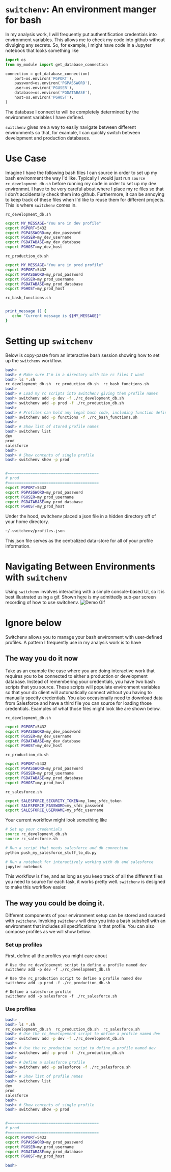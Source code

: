 # `switchenv`: An environment manger for bash
In my analysis work, I will frequently put authentification credentials into environment variables.  This allows me to check my code into github without divulging any secrets.  So, for example, I might have code in a Jupyter notebook that looks something like
```python
import os
from my_module import get_database_connection

connection = get_database_connection(
    port=os.environ('PGPORT'),
    password=os.environ('PGPASSWORD'),
    user=os.environ('PGUSER'),
    database=os.environ('PGDATABASE'),
    host=os.environ('PGHOST'),
)
```
The database I connect to will be completely determined by the environment variables I have defined.

`switchenv` gives me a way to easily navigate between different environments so that, for example, I can quickly switch between development and production databases.

# Use Case
Imagine I have the following bash files I can source in order to set up my bash
environment the way I'd like.  Typically I would just run `source rc_development_db.sh` before running my code in order to set up my dev environmnt.  I have to be very careful about where I place my rc files so that I don't accidentally check them into github.  Furthermore, it can be annoying to keep track of these files when I'd like to reuse them for different projects.  This is where `switchenv` comes in.

`rc_development_db.sh`
```bash
export MY_MESSAGE="You are in dev profile"
export PGPORT=5432
export PGPASSWORD=my_dev_password
export PGUSER=my_dev_username
export PGDATABASE=my_dev_database
export PGHOST=my_dev_host
```

`rc_production_db.sh`
```bash
export MY_MESSAGE="You are in prod profile"
export PGPORT=5432
export PGPASSWORD=my_prod_password
export PGUSER=my_prod_username
export PGDATABASE=my_prod_database
export PGHOST=my_prod_host
```

`rc_bash_functions.sh`
```bash

print_message () {
   echo "Current message is ${MY_MESSAGE}"
}
```

# Setting up `switchenv`
Below is copy-paste from an interactive bash session showing how to set up the `switchenv` workflow.


```bash
bash>
bash> # Make sure I'm in a directory with the rc files I want
bash> ls *.sh
rc_development_db.sh  rc_production_db.sh  rc_bash_functions.sh
bash>
bash> # Load my rc scripts into switchenv giving them profile names
bash> switchenv add -p dev -f ./rc_development_db.sh
bash> switchenv add -p prod -f ./rc_production_db.sh
bash>
bash> # Profiles can hold any legal bash code, including function definitions.
bash> switchenv add -p functions -f ./rc_bash_functions.sh
bash>
bash> # Show list of stored profile names
bash> switchenv list
dev
prod
salesforce
bash>
bash> # Show contents of single profile
bash> switchenv show -p prod


#========================================
# prod
#========================================
export PGPORT=5432
export PGPASSWORD=my_prod_password
export PGUSER=my_prod_username
export PGDATABASE=my_prod_database
export PGHOST=my_prod_host
```

Under the hood, switchenv placed a json file in a hidden directory off of your home
directory.
```bash
~/.switchenv/profiles.json
```
This json file serves as the centralized data-store for all of your profile information.

# Navigating Between Environments with `switchenv`
Using `switchenv` involves interacting with a simple console-based UI, so it is best illustrated using a gif.
Shown here is my admittedly sub-par screen recording of how to use switchenv.
![Demo Gif](https://github.com/robdmc/switchenv/blob/master/images/switchenv_demo.gif)


# Ignore below





Switchenv allows you to manage your bash environment with user-defined profiles. A pattern I frequently use in my analysis work is to have

## The way you do it now
Take as an example the case where you are doing interactive work that requires
you to be connected to either a production or development database.  Instead
of remembering your credentials, you have two bash scripts that you source.  These
scripts will populate environment variables so that your db client will
automatically connect without you having to manually specify credentials.  You also
occasionally need to download data from Salesforce and have a third file you can source for loading those credentials.  Examples of what those files might look like
are shown below.

`rc_development_db.sh`
```bash
export PGPORT=5432
export PGPASSWORD=my_dev_password
export PGUSER=my_dev_username
export PGDATABASE=my_dev_database
export PGHOST=my_dev_host
```

`rc_production_db.sh`
```bash
export PGPORT=5432
export PGPASSWORD=my_prod_password
export PGUSER=my_prod_username
export PGDATABASE=my_prod_database
export PGHOST=my_prod_host
```

`rc_salesforce.sh`
```bash
export SALESFORCE_SECURITY_TOKEN=my_long_sfdc_token
export SALESFORCE_PASSWORD=my_sfdc_password
export SALESFORCE_USERNAME=my_sfdc_username
```

Your current workflow might look something like
```bash
# Set up your credentials
source rc_development_db.sh
source rc_salesforce.sh

# Run a script that needs salesforce and db connection
python push_my_salesforce_stuff_to_db.py

# Run a notebook for interactively working with db and salesforce
jupyter notebook
```

This workflow is fine, and as long as you keep track of all the different
files you need to source for each task, it works pretty well.  `switchenv` is designed to make this workflow easier.

## The way you could be doing it.
Different components of your environment setup can be stored and sourced with
`switchenv`.  Invoking `switchenv` will drop you into a bash subshell with an environment that includes all specifications in that profile.  You can also compose profiles as we will show below.

### Set up profiles
First, define all the profiles you might care about
```
# Use the rc_developement script to define a profile named dev
switchenv add -p dev -f ./rc_development_db.sh

# Use the rc_production script to define a profile named dev
switchenv add -p prod -f ./rc_production_db.sh

# Define a salesforce profile
switchenv add -p salesforce -f ./rc_salesforce.sh
```

### Use profiles
```bash
bash>
bash> ls *.sh
rc_development_db.sh  rc_production_db.sh  rc_salesforce.sh
bash> # Use the rc_developement script to define a profile named dev
bash> switchenv add -p dev -f ./rc_development_db.sh
bash>
bash> # Use the rc_production script to define a profile named dev
bash> switchenv add -p prod -f ./rc_production_db.sh
bash>
bash> # Define a salesforce profile
bash> switchenv add -p salesforce -f ./rc_salesforce.sh
bash>
bash> # Show list of profile names
bash> switchenv list
dev
prod
salesforce
bash>
bash> # Show contents of single profile
bash> switchenv show -p prod


#========================================
# prod
#========================================
export PGPORT=5432
export PGPASSWORD=my_prod_password
export PGUSER=my_prod_username
export PGDATABASE=my_prod_database
export PGHOST=my_prod_host

bash>